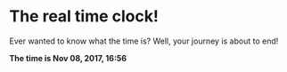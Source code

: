 # The real time clock!

Ever wanted to know what the time is? Well, your journey is about to end!

**The time is Nov 08, 2017, 16:56**